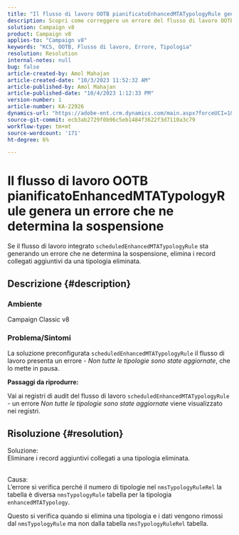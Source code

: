 ```yaml
---
title: "Il flusso di lavoro OOTB pianificatoEnhancedMTATypologyRule genera un errore che ne determina la sospensione"
description: Scopri come correggere un errore del flusso di lavoro OOTB che ne provoca la pausa. Rimuovere i record collegati aggiuntivi da una tipologia eliminata.
solution: Campaign v8
product: Campaign v8
applies-to: "Campaign v8"
keywords: "KCS, OOTB, Flusso di lavoro, Errore, Tipologia"
resolution: Resolution
internal-notes: null
bug: false
article-created-by: Amol Mahajan
article-created-date: "10/3/2023 11:52:32 AM"
article-published-by: Amol Mahajan
article-published-date: "10/4/2023 1:12:33 PM"
version-number: 1
article-number: KA-22926
dynamics-url: "https://adobe-ent.crm.dynamics.com/main.aspx?forceUCI=1&pagetype=entityrecord&etn=knowledgearticle&id=744d794f-e361-ee11-be6e-6045bd006079"
source-git-commit: ecb3ab2729f0b96c5eb1484f3622f3d7110a3c79
workflow-type: tm+mt
source-wordcount: '171'
ht-degree: 6%

---
```


# Il flusso di lavoro OOTB pianificatoEnhancedMTATypologyRule genera un errore che ne determina la sospensione


Se il flusso di lavoro integrato `scheduledEnhancedMTATypologyRule` sta generando un errore che ne determina la sospensione, elimina i record collegati aggiuntivi da una tipologia eliminata.

## Descrizione {#description}


### <b>Ambiente</b>

Campaign Classic v8



### <b>Problema/Sintomi</b>

La soluzione preconfigurata `scheduledEnhancedMTATypologyRule` il flusso di lavoro presenta un errore - *Non tutte le tipologie sono state aggiornate*, che lo mette in pausa.

<b>Passaggi da riprodurre:</b>

Vai ai registri di audit del flusso di lavoro `scheduledEnhancedMTATypologyRule` - un errore *Non tutte le tipologie sono state aggiornate* viene visualizzato nei registri.


## Risoluzione {#resolution}

Soluzione:<br>
Eliminare i record aggiuntivi collegati a una tipologia eliminata.


<br>Causa:<br>
L’errore si verifica perché il numero di tipologie nel `nmsTypologyRuleRel` la tabella è diversa `nmsTypologyRule` tabella per la tipologia `enhancedMTATypology`.

Questo si verifica quando si elimina una tipologia e i dati vengono rimossi dal `nmsTypologyRule` ma non dalla tabella `nmsTypologyRuleRel` tabella.
